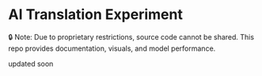 # AI Translation Experiment

🔒 Note: Due to proprietary restrictions, source code cannot be shared. This repo provides documentation, visuals, and model performance.

updated soon
